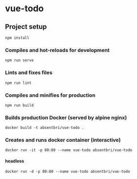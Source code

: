 # vue-todo

## Project setup
```
npm install
```

### Compiles and hot-reloads for development
```
npm run serve
```

### Lints and fixes files
```
npm run lint
```

### Compiles and minifies for production
```
npm run build
```

### Builds production Docker (served by alpine nginx)
```
docker build -t absentbri/vue-todo .
```

### Creates and runs docker container (interactive)
```
docker run -it -p 80:80 --name vue-todo absentbri/vue-todo
```
#### headless
```
docker run -d -p 80:80 --name vue-todo absentbri/vue-todo
```

